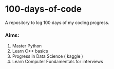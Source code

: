 # 100-days-of-code 
A repository to log 100 days of my coding progress.

### Aims: 
1. Master Python
2. Learn C++ basics
3. Progress in Data Science ( kaggle )
4. Learn Computer Fundamentals for interviews

